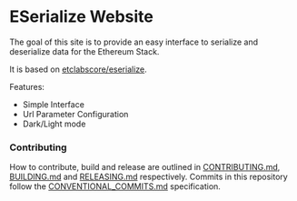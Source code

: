 # ESerialize Website

The goal of this site is to provide an easy interface to serialize and deserialize data for the Ethereum Stack.

It is based on [etclabscore/eserialize](https://github.com/etclabscore/eserialize).

Features:

- Simple Interface
- Url Parameter Configuration
- Dark/Light mode

### Contributing

How to contribute, build and release are outlined in [CONTRIBUTING.md](CONTRIBUTING.md), [BUILDING.md](BUILDING.md) and [RELEASING.md](RELEASING.md) respectively. Commits in this repository follow the [CONVENTIONAL_COMMITS.md](CONVENTIONAL_COMMITS.md) specification.
